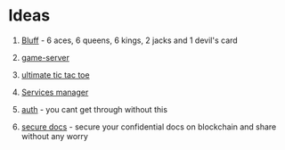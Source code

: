 


# Ideas

1. [Bluff](../2.%20bluff/Bluff.md) - 6 aces, 6 queens, 6 kings, 2 jacks and 1 devil's card
   
2. [game-server](../3.%20game-server/game-server.md)
3. [ultimate tic tac toe](../4.%20ultimate%20tic%20tac%20toe/ultimate%20tic%20tac%20toe.md)
4. [Services manager](../5.%20services%20manager/Services%20manager.md)
5. [auth](../6.%20auth/auth.md) - you cant get through without this
6. [secure docs](../7.%20secure%20docs/secure%20docs.md) - secure your confidential docs on blockchain and share without any worry